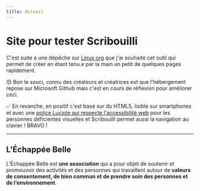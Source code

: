 ```yaml
---
title: Accueil
---
```

# Site pour tester Scribouilli

C'est suite à une dépêche sur [Linux org](https://linuxfr.org/news/scribouilli-un-outil-pour-creer-un-petit-site-web-facilement) que j'ai souhaité cet outil qui permet de créer en étant tenu.e par la main un petit de quelques pages rapidement.

😓 Bon le souci, connu des créateurs et créatrices est que l'hébergement repose sur Microsoft Github mais c'est en cours de réflexion pour améliorer ceci.

✅ En revanche, en positif c'est basé sur du HTML5, lisible sur smartphones et avec une [police Luciole qui respecte l'accessibilité web](https://pro.bpi.fr/luciole-une-police-de-caracteres-pour-la-deficience-visuelle/) pour les personnes déficientes visuelles et Scribouilli permet aussi la navigation au clavier ! BRAVO !

---

## L'Échappée Belle

L'Échappée Belle est **une association** qui a pour objet de soutenir et promouvoir des activités et des personnes qui travaillent autour de **valeurs de consentement, de bien commun et de prendre soin des personnes et de l’environnement**.